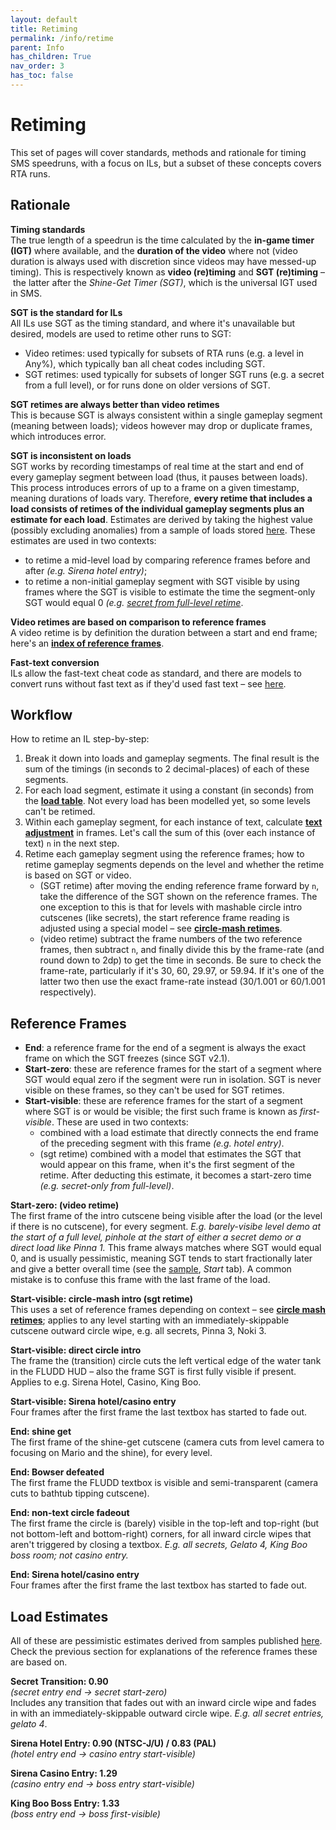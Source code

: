 ```yaml
---
layout: default
title: Retiming
permalink: /info/retime
parent: Info
has_children: True
nav_order: 3
has_toc: false
---
```


# Retiming

This set of pages will cover standards, methods and rationale for timing SMS speedruns, with a focus on ILs, but a subset of these concepts covers RTA runs.

## Rationale
**Timing standards**  
The true length of a speedrun is the time calculated by the **in-game timer (IGT)** where available, and the **duration of the video** where not (video duration is always used with discretion since videos may have messed-up timing). This is respectively known as **video (re)timing** and **SGT (re)timing** – the latter after the *Shine-Get Timer (SGT)*, which is the universal IGT used in SMS.

**SGT is the standard for ILs**  
All ILs use SGT as the timing standard, and where it's unavailable but desired, models are used to retime other runs to SGT:
* Video retimes: used typically for subsets of RTA runs (e.g. a level in Any%), which typically ban all cheat codes including SGT.
* SGT retimes: used typically for subsets of longer SGT runs (e.g. a secret from a full level), or for runs done on older versions of SGT.

**SGT retimes are always better than video retimes**  
This is because SGT is always consistent within a single gameplay segment (meaning between loads); videos however may drop or duplicate frames, which introduces error.

**SGT is inconsistent on loads**  
SGT works by recording timestamps of real time at the start and end of every gameplay segment between load (thus, it pauses between loads). This process introduces errors of up to a frame on a given timestamp, meaning durations of loads vary. Therefore, **every retime that includes a load consists of retimes of the individual gameplay segments plus an estimate for each load**. Estimates are derived by taking the highest value (possibly excluding anomalies) from a sample of loads stored [here](https://tiny.cc/smsilretiming). These estimates are used in two contexts:
* to retime a mid-level load by comparing reference frames before and after *(e.g. Sirena hotel entry)*;
* to retime a non-initial gameplay segment with SGT visible by using frames where the SGT is visible to estimate the time the segment-only SGT would equal 0 *(e.g. [secret from full-level retime](retime/circle-mash)*.

**Video retimes are based on comparison to reference frames**  
A video retime is by definition the duration between a start and end frame; here's an [**index of reference frames**](retime#reference-frames).

**Fast-text conversion**  
ILs allow the fast-text cheat code as standard, and there are models to convert runs without fast text as if they'd used fast text – see [here](retime#load-estimates).

## Workflow
How to retime an IL step-by-step:
1. Break it down into loads and gameplay segments. The final result is the sum of the timings (in seconds to 2 decimal-places) of each of these segments.
2. For each load segment, estimate it using a constant (in seconds) from the [**load table**](retime#load-estimates). Not every load has been modelled yet, so some levels can't be retimed.
3. Within each gameplay segment, for each instance of text, calculate [**text adjustment**](retime/text) in frames. Let's call the sum of this (over each instance of text) `n` in the next step.
4. Retime each gameplay segment using the reference frames; how to retime gameplay segments depends on the level and whether the retime is based on SGT or video.
   - (SGT retime) after moving the ending reference frame forward by `n`, take the difference of the SGT shown on the reference frames. The one exception to this is that for levels with mashable circle intro cutscenes (like secrets), the start reference frame reading is adjusted using a special model – see [**circle-mash retimes**](retime/circle-mash).
   - (video retime) subtract the frame numbers of the two reference frames, then subtract `n`, and finally divide this by the frame-rate (and round down to 2dp) to get the time in seconds. Be sure to check the frame-rate, particularly if it's 30, 60, 29.97, or 59.94. If it's one of the latter two then use the exact frame-rate instead (30/1.001 or 60/1.001 respectively).

## Reference Frames
* **End**: a reference frame for the end of a segment is always the exact frame on which the SGT freezes (since SGT v2.1).
* **Start-zero**: these are reference frames for the start of a segment where SGT would equal zero if the segment were run in isolation. SGT is never visible on these frames, so they can't be used for SGT retimes.
* **Start-visible**: these are reference frames for the start of a segment where SGT is or would be visible; the first such frame is known as *first-visible*. These are used in two contexts:
    * combined with a load estimate that directly connects the end frame of the preceding segment with this frame *(e.g. hotel entry)*.
    * (sgt retime) combined with a model that estimates the SGT that would appear on this frame, when it's the first segment of the retime. After deducting this estimate, it becomes a start-zero time *(e.g. secret-only from full-level)*. 

**Start-zero: (video retime)**  
The first frame of the intro cutscene being visible after the load (or the level if there is no cutscene), for every segment. *E.g. barely-visibe level demo at the start of a full level, pinhole at the start of either a secret demo or a direct load like Pinna 1.* This frame always matches where SGT would equal 0, and is usually pessimistic, meaning SGT tends to start fractionally later and give a better overall time (see the [sample](https://tiny.cc/smsilretiming), *Start* tab). A common mistake is to confuse this frame with the last frame of the load.

**Start-visible: circle-mash intro (sgt retime)**  
This uses a set of reference frames depending on context – see [**circle mash retimes**](retime/circle-mash); applies to any level starting with an immediately-skippable cutscene outward circle wipe, e.g. all secrets, Pinna 3, Noki 3.

**Start-visible: direct circle intro**  
The frame the (transition) circle cuts the left vertical edge of the water tank in the FLUDD HUD – also the frame SGT is first fully visible if present. Applies to e.g. Sirena Hotel, Casino, King Boo.

**Start-visible: Sirena hotel/casino entry**  
Four frames after the first frame the last textbox has started to fade out.

**End: shine get**  
The first frame of the shine-get cutscene (camera cuts from level camera to focusing on Mario and the shine), for every level.

**End: Bowser defeated**  
The first frame the FLUDD textbox is visible and semi-transparent (camera cuts to bathtub tipping cutscene).

**End: non-text circle fadeout**  
The first frame the circle is (barely) visible in the top-left and top-right (but not bottom-left and bottom-right) corners, for all inward circle wipes that aren't triggered by closing a textbox. *E.g. all secrets, Gelato 4, King Boo boss room; not casino entry.*

**End: Sirena hotel/casino entry**  
Four frames after the first frame the last textbox has started to fade out.

## Load Estimates
All of these are pessimistic estimates derived from samples published [here](https://tiny.cc/smsilretiming). Check the previous section for explanations of the reference frames these are based on.

**Secret Transition: 0.90**  
*(secret entry end → secret start-zero)*  
Includes any transition that fades out with an inward circle wipe and fades in with an immediately-skippable outward circle wipe. *E.g. all secret entries, gelato 4*.

**Sirena Hotel Entry: 0.90 (NTSC-J/U) / 0.83 (PAL)**  
*(hotel entry end → casino entry start-visible)*  

**Sirena Casino Entry: 1.29**  
*(casino entry end → boss entry start-visible)*  

**King Boo Boss Entry: 1.33**  
*(boss entry end → boss first-visible)*  
